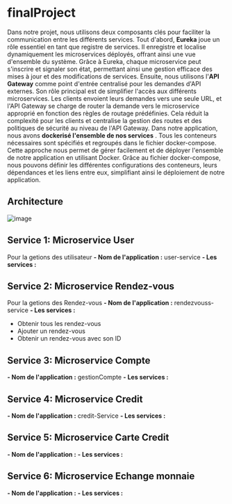 # finalProject
Dans notre projet, nous utilisons deux composants clés pour faciliter la communication entre les différents services. 
Tout d'abord, **Eureka** joue un rôle essentiel en tant que registre de services. Il enregistre et localise dynamiquement les microservices déployés, offrant ainsi une vue d'ensemble du système. 
Grâce à Eureka, chaque microservice peut s'inscrire et signaler son état, permettant ainsi une gestion efficace des mises à jour et des modifications de services.
Ensuite, nous utilisons l'**API Gateway** comme point d'entrée centralisé pour les demandes d'API externes.
Son rôle principal est de simplifier l'accès aux différents microservices. 
Les clients envoient leurs demandes vers une seule URL, et l'API Gateway se charge de router la demande vers le microservice approprié en fonction des règles de routage prédéfinies.
Cela réduit la complexité pour les clients et centralise la gestion des routes et des politiques de sécurité au niveau de l'API Gateway.
Dans notre application, nous avons **dockerisé l'ensemble de nos services** . 
Tous les conteneurs nécessaires sont spécifiés et regroupés dans le fichier docker-compose.
Cette approche nous permet de gérer facilement et de déployer l'ensemble de notre application en utilisant Docker. Grâce au fichier docker-compose, nous pouvons définir les différentes configurations des conteneurs,
leurs dépendances et les liens entre eux, simplifiant ainsi le déploiement de notre application.
## Architecture 
![image](https://github.com/azbc1/finalProject/assets/86234200/3fea3e8a-2d38-4630-9ae6-2426553a82a1)


## Service 1: Microservice User  
Pour la getions des utilisateur 
**- Nom de l'application :** user-service
**- Les services :**
  
## Service 2: Microservice Rendez-vous
Pour la getions des Rendez-vous 
**- Nom de l'application :** rendezvouss-service
**- Les services :**
- Obtenir tous les rendez-vous
- Ajouter un rendez-vous
- Obtenir un rendez-vous avec son ID
## Service 3: Microservice Compte
**- Nom de l'application :** gestionCompte
**- Les services :**
## Service 4: Microservice Credit
**- Nom de l'application :** credit-Service
**- Les services :**
## Service 5: Microservice Carte Credit
**- Nom de l'application :** 
**- Les services :**
## Service 6: Microservice Echange monnaie
**- Nom de l'application :** 
**- Les services :**

